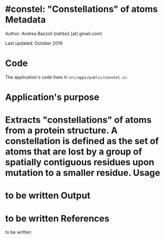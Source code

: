 #constel: "Constellations" of atoms
Metadata
========

Author: Andrea Bazzoli (ndrbzz [at] gmail.com)

Last updated: October 2019

Code
====

The application's code lives in `src/apps/public/constel.cc`.

Application's purpose
===================
Extracts "constellations" of atoms from a protein structure. A constellation is defined as the set of atoms that are lost by a group of spatially contiguous residues upon mutation to a smaller residue.
Usage
=====
to be written
Output 
======
to be written
References
==========
to be written